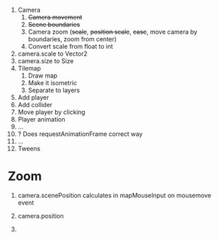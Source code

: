 1. Camera
    1. ~~Camera movement~~
    1. ~~Scene boundaries~~
    1. Camera zoom (~~scale~~, ~~position scale~~, ~~ease~~, move camera by boundaries, zoom from center)
    1. Convert scale from float to int
1. camera.scale to Vector2
1. camera.size to Size
1. Tilemap
    1. Draw map
    1. Make it isometric
    1. Separate to layers
1. Add player
1. Add collider
1. Move player by clicking
1. Player animation
1. ...
1. ? Does requestAnimationFrame correct way
1. ...
1. Tweens

# Zoom

1. camera.scenePosition calculates in mapMouseInput on mousemove event
1. camera.position

1. 


